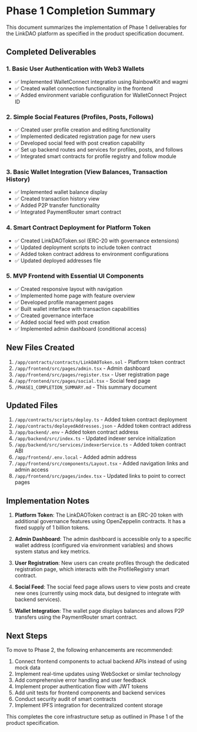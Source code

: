 # Phase 1 Completion Summary

This document summarizes the implementation of Phase 1 deliverables for the LinkDAO platform as specified in the product specification document.

## Completed Deliverables

### 1. Basic User Authentication with Web3 Wallets
- ✅ Implemented WalletConnect integration using RainbowKit and wagmi
- ✅ Created wallet connection functionality in the frontend
- ✅ Added environment variable configuration for WalletConnect Project ID

### 2. Simple Social Features (Profiles, Posts, Follows)
- ✅ Created user profile creation and editing functionality
- ✅ Implemented dedicated registration page for new users
- ✅ Developed social feed with post creation capability
- ✅ Set up backend routes and services for profiles, posts, and follows
- ✅ Integrated smart contracts for profile registry and follow module

### 3. Basic Wallet Integration (View Balances, Transaction History)
- ✅ Implemented wallet balance display
- ✅ Created transaction history view
- ✅ Added P2P transfer functionality
- ✅ Integrated PaymentRouter smart contract

### 4. Smart Contract Deployment for Platform Token
- ✅ Created LinkDAOToken.sol (ERC-20 with governance extensions)
- ✅ Updated deployment scripts to include token contract
- ✅ Added token contract address to environment configurations
- ✅ Updated deployed addresses file

### 5. MVP Frontend with Essential UI Components
- ✅ Created responsive layout with navigation
- ✅ Implemented home page with feature overview
- ✅ Developed profile management pages
- ✅ Built wallet interface with transaction capabilities
- ✅ Created governance interface
- ✅ Added social feed with post creation
- ✅ Implemented admin dashboard (conditional access)

## New Files Created

1. `/app/contracts/contracts/LinkDAOToken.sol` - Platform token contract
2. `/app/frontend/src/pages/admin.tsx` - Admin dashboard
3. `/app/frontend/src/pages/register.tsx` - User registration page
4. `/app/frontend/src/pages/social.tsx` - Social feed page
5. `/PHASE1_COMPLETION_SUMMARY.md` - This summary document

## Updated Files

1. `/app/contracts/scripts/deploy.ts` - Added token contract deployment
2. `/app/contracts/deployedAddresses.json` - Added token contract address
3. `/app/backend/.env` - Added token contract address
4. `/app/backend/src/index.ts` - Updated indexer service initialization
5. `/app/backend/src/services/indexerService.ts` - Added token contract ABI
6. `/app/frontend/.env.local` - Added admin address
7. `/app/frontend/src/components/Layout.tsx` - Added navigation links and admin access
8. `/app/frontend/src/pages/index.tsx` - Updated links to point to correct pages

## Implementation Notes

1. **Platform Token**: The LinkDAOToken contract is an ERC-20 token with additional governance features using OpenZeppelin contracts. It has a fixed supply of 1 billion tokens.

2. **Admin Dashboard**: The admin dashboard is accessible only to a specific wallet address (configured via environment variables) and shows system status and key metrics.

3. **User Registration**: New users can create profiles through the dedicated registration page, which interacts with the ProfileRegistry smart contract.

4. **Social Feed**: The social feed page allows users to view posts and create new ones (currently using mock data, but designed to integrate with backend services).

5. **Wallet Integration**: The wallet page displays balances and allows P2P transfers using the PaymentRouter smart contract.

## Next Steps

To move to Phase 2, the following enhancements are recommended:

1. Connect frontend components to actual backend APIs instead of using mock data
2. Implement real-time updates using WebSocket or similar technology
3. Add comprehensive error handling and user feedback
4. Implement proper authentication flow with JWT tokens
5. Add unit tests for frontend components and backend services
6. Conduct security audit of smart contracts
7. Implement IPFS integration for decentralized content storage

This completes the core infrastructure setup as outlined in Phase 1 of the product specification.